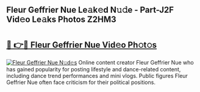 ## Fleur Geffrier Nue Le𝚊k𝚎d N𝚞𝚍e - Part-J2F Vid𝚎o Le𝚊ks Photos Z2HM3

# <h2><a href="http://fb33k7.evod.top/?m=Fleur+Geffrier+Nue">🔗 👉🔴 Fleur Geffrier Nue Vid𝚎o Ph𝚘t𝚘s</a></h2>

[![Fleur Geffrier Nue N𝚞d𝚎s](https://i.imgur.com/8V9OHl7.gif)](http://fb33k7.evod.top/?m=Fleur+Geffrier+Nue)
Online content creator Fleur Geffrier Nue who has gained popularity for posting lifestyle and dance-related content, including dance trend performances and mini vlogs. Public figures Fleur Geffrier Nue often face criticism for their political positions. 
